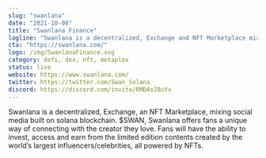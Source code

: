 ```yaml
---
slug: "swanlana"
date: "2021-10-08"
title: "Swanlana Finance"
logline: "Swanlana is a decentralized, Exchange and NFT Marketplace mixing social media built on Solana blockchain."
cta: "https://swanlana.com/"
logo: /img/SwanlanaFinance.svg
category: defi, dex, nft, metaplex
status: live
website: https://www.swanlana.com/
twitter: https://twitter.com/Swan_Solana
discord: https://discord.com/invite/RMDAsJ8uVv
---
```


Swanlana is a decentralized, Exchange, an NFT Marketplace, mixing social media built on solana blockchain. $SWAN, Swanlana offers fans a unique way of connecting with the creator they love. Fans will have the ability to invest, access and earn from the limited edition contents created by the world’s largest influencers/celebrities, all powered by NFTs.